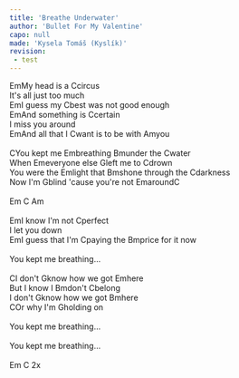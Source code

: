 ```yaml
---
title: 'Breathe Underwater'
author: 'Bullet For My Valentine'
capo: null
made: 'Kysela Tomáš (Kyslík)'
revision:
 - test
---
```



<verse number="1:"></verse><wrapper><chord>Em</chord></wrapper>My head is a <wrapper><chord>C</chord></wrapper>circus<br>
It's all just too much<br>
<wrapper><chord>Em</chord></wrapper>I guess my <wrapper><chord>C</chord></wrapper>best was not good enough<br>
<wrapper><chord>Em</chord></wrapper>And something is <wrapper><chord>C</chord></wrapper>certain<br>
I miss you around<br>
<wrapper><chord>Em</chord></wrapper>And all that I <wrapper><chord>C</chord></wrapper>want is to be with <wrapper><chord>Am</chord></wrapper>you<br>
<br>
<verse number="R:"></verse><wrapper><chord>C</chord></wrapper>You kept me <wrapper><chord>Em</chord></wrapper>breathing <wrapper><chord>Bm</chord></wrapper>under the <wrapper><chord>C</chord></wrapper>water<br>
When <wrapper><chord>Em</chord></wrapper>everyone else <wrapper><chord>G</chord></wrapper>left me to <wrapper><chord>C</chord></wrapper>drown<br>
You were the <wrapper><chord>Em</chord></wrapper>light that <wrapper><chord>Bm</chord></wrapper>shone through the <wrapper><chord>C</chord></wrapper>darkness<br>
Now I'm <wrapper><chord>G</chord></wrapper>blind 'cause you're not <wrapper><chord>Em</chord></wrapper>around<wrapper><chord>C</chord></wrapper><br>
<br>
<wrapper><chord>Em C Am</chord></wrapper><br>
<br>
<verse number="2:"></verse><wrapper><chord>Em</chord></wrapper>I know I'm not <wrapper><chord>C</chord></wrapper>perfect<br>
I let you down<br>
<wrapper><chord>Em</chord></wrapper>I guess that I'm <wrapper><chord>C</chord></wrapper>paying the <wrapper><chord>Bm</chord></wrapper>price for it now<br>
<br>
<verse number="R:"></verse>You kept me breathing...<br>
<br>
<verse number="3:"></verse><wrapper><chord>C</chord></wrapper>I don't <wrapper><chord>G</chord></wrapper>know how we got <wrapper><chord>Em</chord></wrapper>here<br>
But I know I <wrapper><chord>Bm</chord></wrapper>don't <wrapper><chord>C</chord></wrapper>belong<br>
I don't <wrapper><chord>G</chord></wrapper>know how we got <wrapper><chord>Bm</chord></wrapper>here<br>
<wrapper><chord>C</chord></wrapper>Or why I'm <wrapper><chord>G</chord></wrapper>holding on<br>
<br>
<verse number="R:"></verse>You kept me breathing...<br>
<br>
<verse number="R:"></verse>You kept me breathing...<br>
<br>
<wrapper><chord>Em C 2x</chord></wrapper>